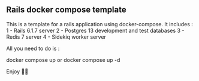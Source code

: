 ## Rails docker compose template
This is a template for a rails application using docker-compose. It includes :
1 - Rails 6.1.7 server
2 - Postgres 13 development and test databases
3 - Redis 7 server
4 - Sidekiq worker server

All you need to do is :

docker compose up or docker compose up -d

Enjoy 💎🚀
